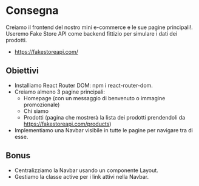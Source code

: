 # Consegna

Creiamo il frontend del nostro mini e-commerce e le sue pagine principali!.
Useremo Fake Store API come backend fittizio per simulare i dati dei prodotti.

- https://fakestoreapi.com/

## Obiettivi

- Installiamo React Router DOM: npm i react-router-dom.
- Creiamo almeno 3 pagine principali:
  - Homepage (con un messaggio di benvenuto o immagine promozionale)
  - Chi siamo
  - Prodotti (pagina che mostrerà la lista dei prodotti prendendoli da https://fakestoreapi.com/products)
- Implementiamo una Navbar visibile in tutte le pagine per navigare tra di esse.

## Bonus

- Centralizziamo la Navbar usando un componente Layout.
- Gestiamo la classe active per i link attivi nella Navbar.